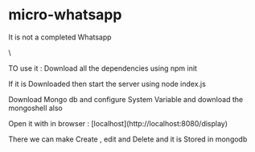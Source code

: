 # micro-whatsapp
<p> It is not a completed Whatsapp </p>\
<p> TO use it : Download all the dependencies using npm init</p>
<p>If it is Downloaded then start the server using node index.js</p>
<p> Download Mongo db and configure System Variable and download the mongoshell also </p>
<p> Open it with in browser : [localhost](http://localhost:8080/display)</p>
There we can make Create , edit and Delete and it is Stored in mongodb
